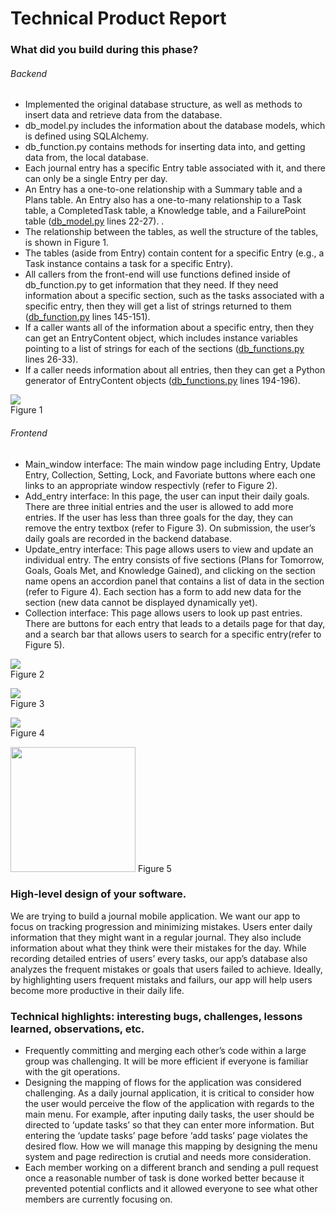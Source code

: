# Technical Product Report
### What did you build during this phase?
###### Backend
- Implemented the original database structure, as well as methods to insert data and retrieve data from the database.
-  db_model.py includes the information about the database models, which is defined using SQLAlchemy. 
- db_function.py contains methods for inserting data into, and getting data from, the local database. 
- Each journal entry has a specific Entry table associated with it, and there can only be a single Entry per day.
- An Entry has a one-to-one relationship with a Summary table and a Plans table. An Entry also has a one-to-many relationship to a Task table, a CompletedTask table, a Knowledge table, and a FailurePoint table ([db_model.py](https://github.com/csc301-winter-2016/project-team12/blob/phase2-docs/db_model.py) lines 22-27). . 
- The relationship between the tables, as well the structure of the tables, is shown in Figure 1. 
- The tables (aside from Entry) contain content for a specific Entry (e.g., a Task instance contains a task for a specific Entry). 
- All callers from the front-end will use functions defined inside of db_function.py to get information that they need. If they need information about a specific section, such as the tasks associated with a specific entry, then they will get a list of strings returned to them ([db_function.py](https://github.com/csc301-winter-2016/project-team12/blob/phase2-docs/db_function.py) lines 145-151). 
- If a caller wants all of the information about a specific entry, then they can get an EntryContent object, which includes instance variables pointing to a list of strings for each of the sections ([db_functions.py](https://github.com/csc301-winter-2016/project-team12/blob/phase2-docs/db_function.py) lines 26-33). 
- If a caller needs information about all entries, then they can get a Python generator of EntryContent objects ([db_functions.py](https://github.com/csc301-winter-2016/project-team12/blob/phase2-docs/db_function.py) lines 194-196). 

![](https://github.com/csc301-winter-2016/project-team12/blob/master/doc/phase2/images/schema.png)  
Figure 1

###### Frontend
- Main_window interface: The main window page including Entry, Update Entry, Collection, Setting, Lock, and Favoriate buttons where each one links to an appropriate window respectivly (refer to Figure 2).
- Add_entry interface: In this page, the user can input their daily goals. There are three initial entries and the user is allowed to add more entries. If the user has less than three goals for the day, they can remove the entry textbox (refer to Figure 3). On submission, the user’s daily goals are recorded in the backend database.
- Update_entry interface: This page allows users to view and update an individual entry. The entry consists of five sections (Plans for Tomorrow, Goals, Goals Met, and Knowledge Gained), and clicking on the section name opens an accordion panel that contains a list of data in the section (refer to Figure 4). Each section has a form to add new data for the section (new data cannot be displayed dynamically yet).  
- Collection interface: This page allows users to look up past entries. There are buttons for each entry that leads to a details page for that day, and a search bar that allows users to search for a specific entry(refer to Figure 5).

![](https://github.com/csc301-winter-2016/project-team12/blob/master/doc/phase2/images/main.png)  
Figure 2

![](https://github.com/csc301-winter-2016/project-team12/blob/master/doc/phase2/images/add_entry.png)  
Figure 3

![](https://github.com/csc301-winter-2016/project-team12/blob/master/doc/phase2/images/update.png)  
Figure 4

<img src="https://github.com/csc301-winter-2016/project-team12/blob/master/doc/phase2/images/collection.png" style="width:200px;"/>
Figure 5 

### High-level design of your software.
We are trying to build a journal mobile application. We want our app to focus on tracking progression and minimizing mistakes. Users enter daily information that they might want in a regular journal. They also include information about what they think were their mistakes for the day. While recording detailed entries of users’ every tasks, our app’s database also analyzes the frequent mistakes or goals that users failed to achieve. Ideally, by highlighting users frequent mistaks and failurs, our app will help users become more productive in their daily life. 

### Technical highlights: interesting bugs, challenges, lessons learned, observations, etc.
- Frequently committing and merging each other’s code within a large group was challenging. It will be more efficient if everyone is familiar with the git operations.
- Designing the mapping of flows for the application was considered challenging. As a daily journal application, it is critical to consider how the user would perceive the flow of the application with regards to the main menu. For example, after inputing daily tasks, the user should be directed to ‘update tasks’ so that they can enter more information. But entering the ‘update tasks’ page before ‘add tasks’ page violates the desired flow. How we will manage this mapping by designing the menu system and page redirection is crutial and needs more consideration. 
- Each member working on a different branch and sending a pull request once a reasonable number of task is done worked better because it prevented potential conflicts and it allowed everyone to see what other members are currently focusing on.
